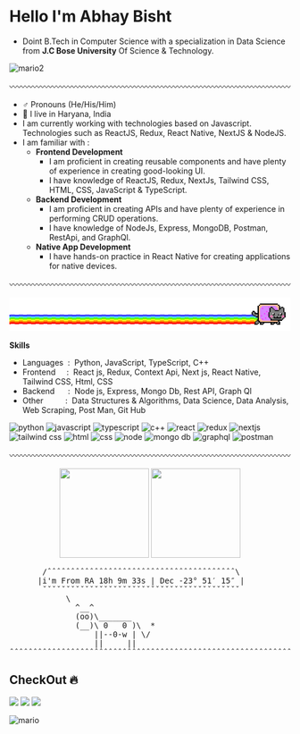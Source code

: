 # Hello I'm Abhay Bisht   
- Doint B.Tech in Computer Science with a specialization in Data Science from **J.C Bose University** Of Science & Technology.
  
![mario2](https://github.com/Znoy108x/Znoy108x/assets/75539409/4f297495-b6cd-4e49-b384-44ef33ff0c55)

〰️〰️〰️〰️〰️〰️〰️〰️〰️〰️〰️〰️〰️〰️〰️〰️〰️〰️〰️〰️〰️〰️〰️〰️〰️〰️〰️〰️〰️〰️〰️〰️〰️〰️〰️〰️

- ♂️ Pronouns (He/His/Him)
- 📍 I live in Haryana, India
- I am currently working with technologies based on Javascript. Technologies such as ReactJS, Redux, React Native, NextJS & NodeJS.
- I am familiar with :
  -  **Frontend Development**
      - I am proficient in creating reusable components and have plenty of experience in creating good-looking UI.
      - I have knowledge of ReactJS, Redux, NextJs, Tailwind CSS, HTML, CSS, JavaScript & TypeScript.
  -  **Backend Development**
      - I am proficient in creating APIs and have plenty of experience in performing CRUD operations.
      - I have knowledge of NodeJs, Express, MongoDB, Postman, RestApi, and GraphQl.
  -  **Native App Development**
      - I have hands-on practice in React Native for creating applications for native devices.

〰️〰️〰️〰️〰️〰️〰️〰️〰️〰️〰️〰️〰️〰️〰️〰️〰️〰️〰️〰️〰️〰️〰️〰️〰️〰️〰️〰️〰️〰️〰️〰️〰️〰️〰️〰️

![image](https://github.com/AbHaY108BiShT/AbHaY108BiShT/blob/main/meow.gif?raw=true)

**Skills**
- Languages&nbsp;&nbsp;:&nbsp;&nbsp;Python, JavaScript, TypeScript, C++
- Frontend&nbsp;&nbsp;&nbsp;&nbsp;&nbsp;:&nbsp;&nbsp;React js, Redux, Context Api, Next js, React Native, Tailwind CSS, Html, CSS
- Backend&nbsp;&nbsp;&nbsp;&nbsp;&nbsp;&nbsp;:&nbsp;&nbsp;Node js, Express, Mongo Db, Rest API, Graph Ql
- Other &nbsp;&nbsp;&nbsp;&nbsp;&nbsp;&nbsp;&nbsp;&nbsp;&nbsp;:&nbsp;&nbsp;Data Structures & Algorithms, Data Science, Data Analysis, Web Scraping, Post Man, Git Hub


<p align="left">
<img src="https://cdn.svgporn.com/logos/python.svg" alt="python" width="40" height="40"/> 
<img src="https://cdn.svgporn.com/logos/javascript.svg" alt="javascript" width="40" height="40"/> 
<img src="https://cdn.svgporn.com/logos/typescript-icon.svg" alt="typescript" width="40" height="40"/> 
<img src="https://cdn.svgporn.com/logos/c-plusplus.svg" alt="c++" width="40" height="40"/> 
<img src="https://cdn.svgporn.com/logos/react.svg" alt="react" width="40" height="40"/> 
<img src="https://cdn.svgporn.com/logos/redux.svg" alt="redux" width="40" height="40"/> 
<img src="https://cdn.svgporn.com/logos/nextjs-icon.svg" alt="nextjs" width="40" height="40"/> 
<img src="https://cdn.svgporn.com/logos/tailwindcss-icon.svg" alt="tailwind css" width="40" height="40"/> 
<img src="https://cdn.svgporn.com/logos/html-5.svg" alt="html" width="40" height="40"/> 
<img src="https://cdn.svgporn.com/logos/css-3.svg" alt="css" width="40" height="40"/> 
<img src="https://cdn.svgporn.com/logos/nodejs-icon.svg" alt="node" width="40" height="40"/> 
<img src="https://cdn.svgporn.com/logos/mongodb-icon.svg" alt="mongo db" width="40" height="40"/> 
<img src="https://cdn.svgporn.com/logos/graphql.svg" alt="graphql" width="40" height="40"/> 
<img src="https://cdn.svgporn.com/logos/postman-icon.svg" alt="postman" width="40" height="40"/> 
</p>
  
〰️〰️〰️〰️〰️〰️〰️〰️〰️〰️〰️〰️〰️〰️〰️〰️〰️〰️〰️〰️〰️〰️〰️〰️〰️〰️〰️〰️〰️〰️〰️〰️〰️〰️〰️〰️


<p align="center"> 
      <img src="https://octodex.github.com/images/daftpunktocat-thomas.gif" height="160px" width="160px">
      <img src="https://octodex.github.com/images/daftpunktocat-guy.gif" height="160px" width="160px">
</p>

<pre>
       /ˆˆˆˆˆˆˆˆˆˆˆˆˆˆˆˆˆˆˆˆˆˆˆˆˆˆˆˆˆˆˆˆˆˆˆˆˆˆˆˆ\
      |i'm From RA 18h 9m 33s | Dec -23° 51′ 15″ |
       ˇˇˇˇˇˇˇˇˇˇˇˇˇˇˇˇˇˇˇˇˇˇˇˇˇˇˇˇˇˇˇˇˇˇˇˇˇˇˇˇˇˇ
            \
              ^__^
              (oo)\_______
              (__)\ 0   0 )\  *
                  ||--0-w | \/                                                                       
                  ||     ||                                                                                              ^.^
ˆˆˆˆˆˆˆˆˆˆˆˆˆˆˆˆˆˆˆˆˆˆˆˆˆˆˆˆˆˆˆˆˆˆˆˆˆˆˆˆˆˆˆˆˆˆˆˆˆˆˆˆˆˆˆˆˆˆˆˆˆˆˆˆˆˆˆˆˆˆˆˆˆˆˆˆˆˆˆˆˆˆˆˆˆˆˆˆˆˆˆˆˆˆˆˆˆˆˆˆˆˆˆˆˆˆˆˆˆˆˆˆˆˆˆˆˆˆˆˆˆ
</pre>
##  CheckOut 🔥
[<img height="30" src="https://img.shields.io/badge/twitter-%231DA1F2.svg?&style=for-the-badge&logo=twitter&logoColor=white" />](https://twitter.com/2002ABHaYBISHT)
[<img height="30" src = "https://img.shields.io/badge/Youtube-%23E4405F.svg?&style=for-the-badge&logo=Youtube&logoColor=white">](https://www.youtube.com/channel/UCugIZ91q6x0MpXSHB0W2InA) 
[<img height="30" src="https://img.shields.io/badge/linkedin-blue.svg?&style=for-the-badge&logo=linkedin&logoColor=white" />](https://www.linkedin.com/in/abhay-bisht-042662177/)

![mario](https://github.com/Znoy108x/Znoy108x/assets/75539409/16540697-00a3-42bb-bf9c-abe2537f771a)
